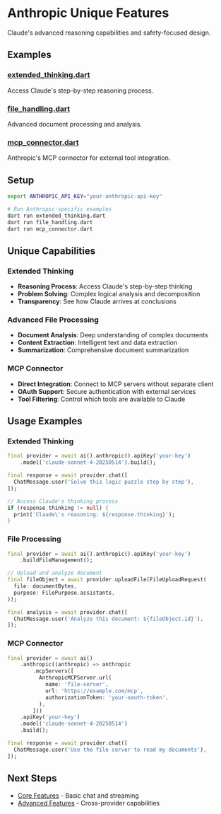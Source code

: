 # Anthropic Unique Features

Claude's advanced reasoning capabilities and safety-focused design.

## Examples

### [extended_thinking.dart](extended_thinking.dart)
Access Claude's step-by-step reasoning process.

### [file_handling.dart](file_handling.dart)
Advanced document processing and analysis.

### [mcp_connector.dart](mcp_connector.dart)
Anthropic's MCP connector for external tool integration.

## Setup

```bash
export ANTHROPIC_API_KEY="your-anthropic-api-key"

# Run Anthropic-specific examples
dart run extended_thinking.dart
dart run file_handling.dart
dart run mcp_connector.dart
```

## Unique Capabilities

### Extended Thinking
- **Reasoning Process**: Access Claude's step-by-step thinking
- **Problem Solving**: Complex logical analysis and decomposition
- **Transparency**: See how Claude arrives at conclusions

### Advanced File Processing
- **Document Analysis**: Deep understanding of complex documents
- **Content Extraction**: Intelligent text and data extraction
- **Summarization**: Comprehensive document summarization

### MCP Connector
- **Direct Integration**: Connect to MCP servers without separate client
- **OAuth Support**: Secure authentication with external services
- **Tool Filtering**: Control which tools are available to Claude

## Usage Examples

### Extended Thinking
```dart
final provider = await ai().anthropic().apiKey('your-key')
    .model('claude-sonnet-4-20250514').build();

final response = await provider.chat([
  ChatMessage.user('Solve this logic puzzle step by step'),
]);

// Access Claude's thinking process
if (response.thinking != null) {
  print('Claude\'s reasoning: ${response.thinking}');
}
```

### File Processing
```dart
final provider = await ai().anthropic().apiKey('your-key')
    .buildFileManagement();

// Upload and analyze document
final fileObject = await provider.uploadFile(FileUploadRequest(
  file: documentBytes,
  purpose: FilePurpose.assistants,
));

final analysis = await provider.chat([
  ChatMessage.user('Analyze this document: ${fileObject.id}'),
]);
```

### MCP Connector
```dart
final provider = await ai()
    .anthropic((anthropic) => anthropic
        .mcpServers([
          AnthropicMCPServer.url(
            name: 'file-server',
            url: 'https://example.com/mcp',
            authorizationToken: 'your-oauth-token',
          ),
        ]))
    .apiKey('your-key')
    .model('claude-sonnet-4-20250514')
    .build();

final response = await provider.chat([
  ChatMessage.user('Use the file server to read my documents'),
]);
```

## Next Steps

- [Core Features](../../02_core_features/) - Basic chat and streaming
- [Advanced Features](../../03_advanced_features/) - Cross-provider capabilities
